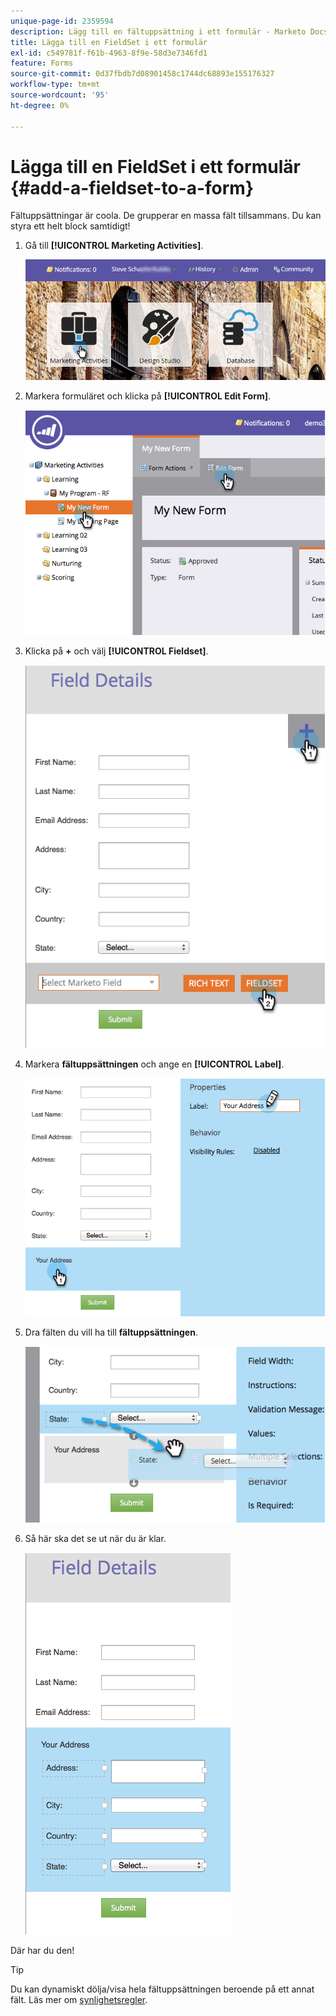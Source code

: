 ```yaml
---
unique-page-id: 2359594
description: Lägg till en fältuppsättning i ett formulär - Marketo Docs - Produktdokumentation
title: Lägga till en FieldSet i ett formulär
exl-id: c549781f-f61b-4963-8f9e-58d3e7346fd1
feature: Forms
source-git-commit: 0d37fbdb7d08901458c1744dc68893e155176327
workflow-type: tm+mt
source-wordcount: '95'
ht-degree: 0%

---
```


# Lägga till en FieldSet i ett formulär {#add-a-fieldset-to-a-form}

Fältuppsättningar är coola. De grupperar en massa fält tillsammans. Du kan styra ett helt block samtidigt!

1. Gå till **[!UICONTROL Marketing Activities]**.

   ![](assets/login-marketing-activities-1.png)

1. Markera formuläret och klicka på **[!UICONTROL Edit Form]**.

   ![](assets/image2014-9-15-15-3a1-3a22.png)

1. Klicka på **+** och välj **[!UICONTROL Fieldset]**.

   ![](assets/image2014-9-15-15-3a1-3a43.png)

1. Markera **fältuppsättningen** och ange en **[!UICONTROL Label]**.

   ![](assets/image2014-9-15-15-3a2-3a0.png)

1. Dra fälten du vill ha till **fältuppsättningen**.

   ![](assets/image2014-9-15-15-3a2-3a13.png)

1. Så här ska det se ut när du är klar.

   ![](assets/image2014-9-15-15-3a2-3a31.png)

Där har du den!

>[!TIP]
>
>Du kan dynamiskt dölja/visa hela fältuppsättningen beroende på ett annat fält. Läs mer om [synlighetsregler](/help/marketo/product-docs/demand-generation/forms/form-fields/dynamically-toggle-visibility-of-a-form-field.md).
